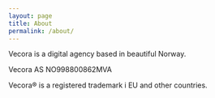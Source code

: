 ```yaml
---
layout: page
title: About
permalink: /about/
---
```


Vecora is a digital agency based in beautiful Norway.

Vecora AS NO998800862MVA

Vecora&reg; is a registered trademark i EU and other countries.
